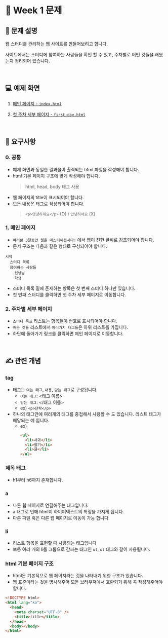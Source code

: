 # 🚀 Week 1 문제

## 🤔 문제 설명

웹 스터디를 관리하는 웹 사이트를 만들어보려고 합니다.

사이트에서는 스터디에 참여하는 사람들을 확인 할 수 있고, 주차별로 어떤 것들을 배웠는지 정리되어 있습니다.

<br>

## 💻 예제 화면

1. [메인 페이지 - `index.html`](https://madesignoper.github.io/site)

2. [첫 주차 세부 페이지 - `first-day.html`](https://madesignoper.github.io/site/first-day.html)

<br>

## 📌 요구사항

### 0. 공통

- 예제 화면과 동일한 결과물이 출력되는 html 파일을 작성해야 합니다.
- html 기본 페이지 구조에 맞게 작성해야 합니다.
  > html, head, body 태그 사용
- 웹 페이지의 title이 표시되어야 합니다.
- 모든 내용은 태그로 작성되어야 합니다.
  > `<p>안녕하세요</p>` (O) / `안녕하세요` (X)

### 1. 메인 페이지

- `여러분 3달동안 웹을 마스터해봅시다!` 에서 웹이 진한 글씨로 강조되어야 합니다.
- 문서 구조는 다음과 같은 형태로 구성되어야 합니다.

```
시작
  스터디 목록
  참여하는 사람들
    선생님
    학생
```

- 스터디 목록 밑에 존재하는 항목은 첫 번째 스터디 하나만 있습니다.
- 첫 번째 스터디를 클릭하면 첫 주차 세부 페이지로 이동합니다.

### 2. 주차별 세부 페이지

- `스터디 목표` 리스트는 항목들이 번호로 표시되어야 합니다.
- `배운 것들` 리스트에서 `여러가지 태그들`은 하위 리스트를 가집니다.
- 하단에 돌아가기 링크를 클릭하면 메인 페이지로 이동합니다.

<br>

## ✍️ 관련 개념

### tag

- 태그는 `여는 태그`, `내용`, `닫는 태그`로 구성됩니다.
  - `여는 태그`: <태그 이름>
  - `닫는 태그`: </태그 이름>
  - ex) `<p>단락</p>`
- 하나의 태그안에 여러개의 태그를 중첩해서 사용할 수 도 있습니다. 리스트 태그가 해당되는 예 입니다.
  - ex)
    ```html
    <ul>
      <li>사과</li>
      <li>딸기</li>
      <li>귤</li>
    </ul>
    ```

### 제목 태그

- h1부터 h6까지 존재합니다.

### a

- 다른 웹 페이지로 연결해주는 태그입니다.
- a 태그로 인해 html이 하이퍼텍스트의 특징을 가지게 됩니다.
- 다른 파일 혹은 다른 웹 페이지로 이동이 가능 합니다.

### li

- 리스트 항목을 표현할 때 사용되는 태그입니다
- 보통 여러 개의 li를 그룹으로 감싸는 태그인 `ul`, `ol` 태그와 같이 사용됩니다.

### html 기본 페이지 구조

- html은 기본적으로 웹 페이지라는 것을 나타내기 위한 구조가 있습니다.
- 웹 표준이라는 것을 명시해주어 모든 브라우저에서 호환되기 위해 꼭 작성해주어야 합니다.

```html
<!DOCTYPE html>
<html lang="ko">
  <head>
    <meta charset="UTF-8" />
    <title>title</title>
  </head>
  <body></body>
</html>
```

